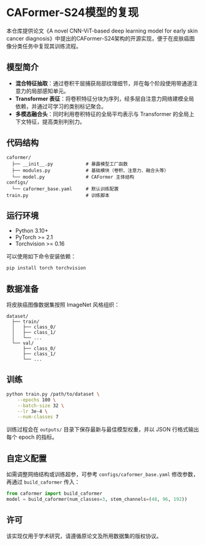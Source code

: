 # CAFormer-S24模型的复现

本仓库提供论文《A novel CNN-ViT-based deep learning model for early skin cancer diagnosis》中提出的CAFormer-S24架构的开源实现，便于在皮肤癌图像分类任务中复现其训练流程。

## 模型简介

- **混合特征抽取**：通过卷积干层捕获局部纹理细节，并在每个阶段使用带通道注意力的局部感知单元。
- **Transformer 表征**：将卷积特征分块为序列，经多层自注意力网络建模全局依赖，并通过可学习的类别标记聚合。
- **多模态融合头**：同时利用卷积特征的全局平均表示与 Transformer 的全局上下文特征，提高类别判别力。

## 代码结构

```
caformer/
  ├── __init__.py            # 暴露模型工厂函数
  ├── modules.py             # 基础模块（卷积、注意力、融合头等）
  └── model.py               # CAFormer 主体结构
configs/
  └── caformer_base.yaml     # 默认训练配置
train.py                     # 训练脚本
```

## 运行环境

- Python 3.10+
- PyTorch >= 2.1
- Torchvision >= 0.16

可以使用如下命令安装依赖：

```bash
pip install torch torchvision
```

## 数据准备

将皮肤癌图像数据集按照 ImageNet 风格组织：

```
dataset/
  ├── train/
  │   ├── class_0/
  │   ├── class_1/
  │   └── ...
  └── val/
      ├── class_0/
      ├── class_1/
      └── ...
```

## 训练

```bash
python train.py /path/to/dataset \
    --epochs 100 \
    --batch-size 32 \
    --lr 3e-4 \
    --num-classes 7
```

训练过程会在 `outputs/` 目录下保存最新与最佳模型权重，并以 JSON 行格式输出每个 epoch 的指标。

## 自定义配置

如需调整网络结构或训练超参，可参考 `configs/caformer_base.yaml` 修改参数，再通过 `build_caformer` 传入：

```python
from caformer import build_caformer
model = build_caformer(num_classes=3, stem_channels=(48, 96, 192))
```

## 许可

该实现仅用于学术研究，请遵循原论文及所用数据集的版权协议。
